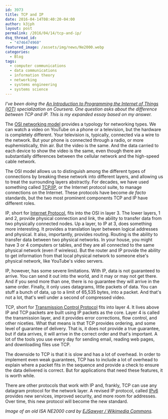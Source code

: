 ```yaml
---
id: 3973
title: TCP and IP
date: 2016-04-14T08:40:20-04:00
author: k3jph
layout: post
permalink: /2016/04/14/tcp-and-ip/
dsq_thread_id:
  - "4746474960"
featured_image: /assets/img/news/Ne2000.webp
categories:
  - Blog
tags:
  - computer communications
  - data communications
  - information theory
  - networking
  - systems engineering
  - systems science
---
```

_I've been doing the [An Introduction to Programming the Internet of Things (IOT)](https://www.coursera.org/specializations/iot) specialization on Coursera.  One question asks about the difference between TCP and IP.  This is my expanded essay based on my answer._

The [OSI networking model](https://en.wikipedia.org/wiki/OSI_model) provides a typology for networking types.  We can watch a video on YouTube on a phone or a television, but the hardware is completely different.  Your television is, typically, connected via a wire to the network.  But your phone is connected through a radio, or more euphemistically, thin air.  But the video is the same.  And the data carried to each device to show the video is the same, even though there are substantially differences between the cellular network and the high-speed cable network.  

The OSI model allows us to distinguish among the different types of connections by breaking these network into different layers, and allowing us to treat the surrounding layers abstractly.  For decades, we have used something called [TCP/IP](https://en.wikipedia.org/wiki/Internet_protocol_suite), or the Internet protocol suite, to manage connections on the Internet.  These protocols have become _de facto_ standards, but the two most prominent components TCP and IP have different roles.

IP, short for [Internet Protocol](https://en.wikipedia.org/wiki/Internet_Protocol), fits into the OSI in layer 3.  The lower layers, 1 and 2, provide physical connection and link, the ability to transfer data from two physically connected nodes.  Up a layer, to IP at 3, does something more interesting.  It provides a translation layer between logical addresses and physical.  It also, importantly, provides routing.  Routing is the ability to transfer data between two physical networks.  In your house, you might have 3 or 4 computers or tables, and they are all connected to the same physical network (even if wireless).  But the router and IP provide the ability to get information from that local physical network to someone else's physical network, like YouTube's video servers.  

IP, however, has some severe limitations.  With IP, data is not guaranteed to arrive.  You can send it out into the world, and it may or may not get there.  And if you send more than one, there is no guarantee they will arrive in the same order.  Finally, it only uses datagrams, little packets of data.  You can stuff a bunch of data, up to a limit of 65,535 bytes, into a packet.  And that's not a lot, that's well under a second of compressed video.  

TCP, short for [Transmission Control Protocol](https://en.wikipedia.org/wiki/Transmission_Control_Protocol) fits into layer 4.  It lives above IP and TCP packets are built using IP packets as the core.  Layer 4 is called the transmission layer, and it provides error corrections, flow control, and other niceties.  What that means is that TCP provides ordering, and some level of guarantee of delivery.  That is, it does not provide a true guarantee, but if data arrives, it will arrive in the correct order and that's important.  A lot of the tools you use every day for sending email, reading web pages, and downloading files use TCP.  

The downside to TCP is that it is slow and has a lot of overhead.  In order to implement even weak guarantees, TCP has to include a lot of overhead to explain where a packet fits in the sequence and provide a check to ensure the data delivered is correct. But for applications that need these features, it is worth while.

There are other protocols that work with IP and, frankly, TCP can use any datagram protocol for the network layer.  A revised IP protocol, called [IPv6](https://en.wikipedia.org/wiki/IPv6) provides new services, improved security, and more room for addresses.  Over time, this new protocol will become the new standard.

_Image of an old ISA NE2000 card by [EJSawyer / Wikimedia Commons](https://commons.wikimedia.org/wiki/File:Ne2000.webp)._
